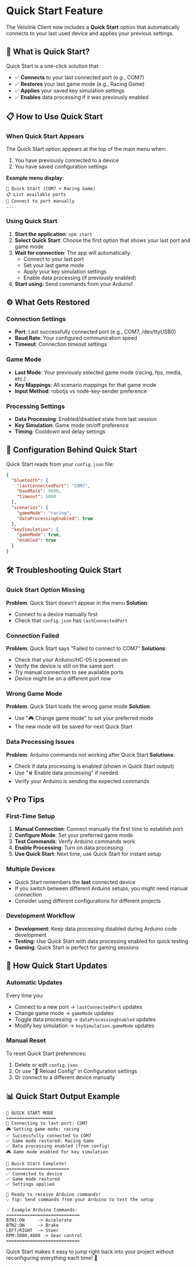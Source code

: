 # Quick Start Feature

The Velolink Client now includes a **Quick Start** option that automatically connects to your last used device and applies your previous settings.

## 🚀 **What is Quick Start?**

Quick Start is a one-click solution that:
- ✅ **Connects** to your last connected port (e.g., COM7)
- ✅ **Restores** your last game mode (e.g., Racing Game)
- ✅ **Applies** your saved key simulation settings
- ✅ **Enables** data processing if it was previously enabled

## 📋 **How to Use Quick Start**

### **When Quick Start Appears**
The Quick Start option appears at the top of the main menu when:
1. You have previously connected to a device
2. You have saved configuration settings

**Example menu display:**
```
🚀 Quick Start (COM7 + Racing Game)
📋 List available ports
🔌 Connect to port manually
...
```

### **Using Quick Start**
1. **Start the application**: `npm start`
2. **Select Quick Start**: Choose the first option that shows your last port and game mode
3. **Wait for connection**: The app will automatically:
   - Connect to your last port
   - Set your last game mode
   - Apply your key simulation settings
   - Enable data processing (if previously enabled)
4. **Start using**: Send commands from your Arduino!

## ⚙️ **What Gets Restored**

### **Connection Settings**
- **Port**: Last successfully connected port (e.g., COM7, /dev/ttyUSB0)
- **Baud Rate**: Your configured communication speed
- **Timeout**: Connection timeout settings

### **Game Mode**
- **Last Mode**: Your previously selected game mode (racing, fps, media, etc.)
- **Key Mappings**: All scenario mappings for that game mode
- **Input Method**: robotjs vs node-key-sender preference

### **Processing Settings**
- **Data Processing**: Enabled/disabled state from last session
- **Key Simulation**: Game mode on/off preference
- **Timing**: Cooldown and delay settings

## 🔧 **Configuration Behind Quick Start**

Quick Start reads from your `config.json` file:

```json
{
  "bluetooth": {
    "lastConnectedPort": "COM7",
    "baudRate": 9600,
    "timeout": 5000
  },
  "scenarios": {
    "gameMode": "racing",
    "dataProcessingEnabled": true
  },
  "keySimulation": {
    "gameMode": true,
    "enabled": true
  }
}
```

## 🛠️ **Troubleshooting Quick Start**

### **Quick Start Option Missing**
**Problem**: Quick Start doesn't appear in the menu
**Solution**: 
- Connect to a device manually first
- Check that `config.json` has `lastConnectedPort`

### **Connection Failed**
**Problem**: Quick Start says "Failed to connect to COM7"
**Solutions**:
- Check that your Arduino/HC-05 is powered on
- Verify the device is still on the same port
- Try manual connection to see available ports
- Device might be on a different port now

### **Wrong Game Mode**
**Problem**: Quick Start loads the wrong game mode
**Solution**: 
- Use "🎮 Change game mode" to set your preferred mode
- The new mode will be saved for next Quick Start

### **Data Processing Issues**
**Problem**: Arduino commands not working after Quick Start
**Solutions**:
- Check if data processing is enabled (shown in Quick Start output)
- Use "⏸️ Enable data processing" if needed
- Verify your Arduino is sending the expected commands

## 💡 **Pro Tips**

### **First-Time Setup**
1. **Manual Connection**: Connect manually the first time to establish port
2. **Configure Mode**: Set your preferred game mode
3. **Test Commands**: Verify Arduino commands work
4. **Enable Processing**: Turn on data processing
5. **Use Quick Start**: Next time, use Quick Start for instant setup

### **Multiple Devices**
- Quick Start remembers the **last** connected device
- If you switch between different Arduino setups, you might need manual connection
- Consider using different configurations for different projects

### **Development Workflow**
- **Development**: Keep data processing disabled during Arduino code development
- **Testing**: Use Quick Start with data processing enabled for quick testing
- **Gaming**: Quick Start is perfect for gaming sessions

## 🔄 **How Quick Start Updates**

### **Automatic Updates**
Every time you:
- Connect to a new port → `lastConnectedPort` updates
- Change game mode → `gameMode` updates  
- Toggle data processing → `dataProcessingEnabled` updates
- Modify key simulation → `keySimulation.gameMode` updates

### **Manual Reset**
To reset Quick Start preferences:
1. Delete or edit `config.json`
2. Or use "🔄 Reload Config" in Configuration settings
3. Or connect to a different device manually

## 📊 **Quick Start Output Example**

```
🚀 QUICK START MODE
===================
📡 Connecting to last port: COM7
🎮 Setting game mode: racing
✅ Successfully connected to COM7
✅ Game mode restored: Racing Game
✅ Data processing enabled (from config)
🎮 Game mode enabled for key simulation

🎯 Quick Start Complete!
========================
✅ Connected to device
✅ Game mode restored  
✅ Settings applied

📡 Ready to receive Arduino commands!
💡 Tip: Send commands from your Arduino to test the setup

💡 Example Arduino Commands:
============================
BTN1:ON     -> Accelerate
BTN2:ON     -> Brake
LEFT/RIGHT  -> Steer
RPM:5000,4800 -> Gear control
============================
```

Quick Start makes it easy to jump right back into your project without reconfiguring everything each time! 🚀
